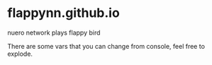 # flappynn.github.io
nuero network plays flappy bird

There are some vars that you can change from console, feel free to explode.
